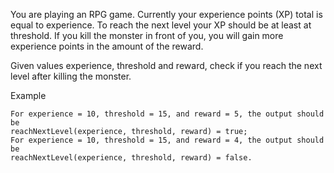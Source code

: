 You are playing an RPG game. Currently your experience points (XP) total is equal to experience. To reach the next level your XP should be at least at threshold. If you kill the monster in front of you, you will gain more experience points in the amount of the reward.

Given values experience, threshold and reward, check if you reach the next level after killing the monster.

Example

    For experience = 10, threshold = 15, and reward = 5, the output should be
    reachNextLevel(experience, threshold, reward) = true;
    For experience = 10, threshold = 15, and reward = 4, the output should be
    reachNextLevel(experience, threshold, reward) = false.

